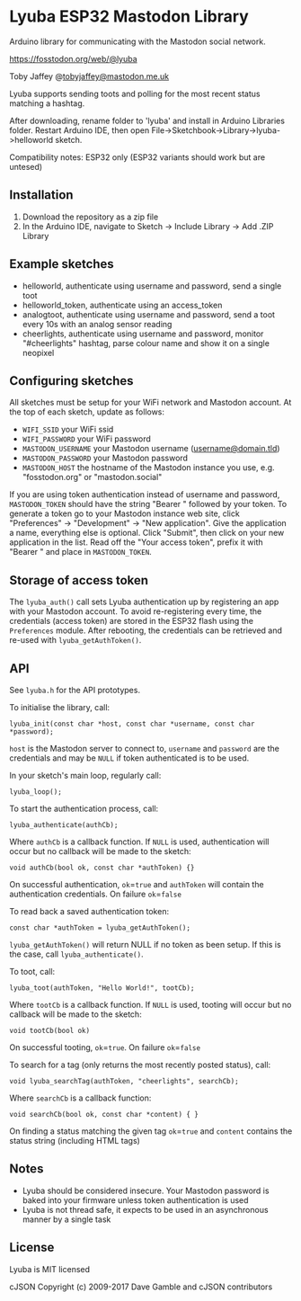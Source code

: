 # Lyuba ESP32 Mastodon Library

Arduino library for communicating with the Mastodon social network.

https://fosstodon.org/web/@lyuba

Toby Jaffey @tobyjaffey@mastodon.me.uk

Lyuba supports sending toots and polling for the most recent status matching a hashtag.

After downloading, rename folder to 'lyuba' and install in Arduino Libraries folder. Restart Arduino IDE, then open File->Sketchbook->Library->lyuba->helloworld sketch.

Compatibility notes: ESP32 only (ESP32 variants should work but are untesed)

## Installation

 1. Download the repository as a zip file
 2. In the Arduino IDE, navigate to Sketch -> Include Library -> Add .ZIP Library

## Example sketches

 - helloworld, authenticate using username and password, send a single toot
 - helloworld_token, authenticate using an access_token
 - analogtoot, authenticate using username and password, send a toot every 10s with an analog sensor reading
 - cheerlights, authenticate using username and password, monitor "#cheerlights" hashtag, parse colour name and show it on a single neopixel

## Configuring sketches

All sketches must be setup for your WiFi network and Mastodon account. At the top of each sketch, update as follows:

 - `WIFI_SSID` your WiFi ssid
 - `WIFI_PASSWORD` your WiFi password
 - `MASTODON_USERNAME` your Mastodon username (username@domain.tld)
 - `MASTODON_PASSWORD` your Mastodon password
 - `MASTODON_HOST` the hostname of the Mastodon instance you use, e.g. "fosstodon.org" or "mastodon.social"

If you are using token authentication instead of username and password, `MASTODON_TOKEN` should have the string "Bearer " followed by your token. To generate a token go to your Mastodon instance web site, click "Preferences" -> "Development" -> "New application". Give the application a name, everything else is optional. Click "Submit", then click on your new application in the list. Read off the "Your access token", prefix it with "Bearer " and place in `MASTODON_TOKEN`.

## Storage of access token

The `lyuba_auth()` call sets Lyuba authentication up by registering an app with your Mastodon account. To avoid re-registering every time, the credentials (access token) are stored in the ESP32 flash using the `Preferences` module. After rebooting, the credentials can be retrieved and re-used with `lyuba_getAuthToken()`.

## API

See `lyuba.h` for the API prototypes.

To initialise the library, call:

    lyuba_init(const char *host, const char *username, const char *password);

`host` is the Mastodon server to connect to, `username` and `password` are the credentials and may be `NULL` if token authenticated is to be used.

In your sketch's main loop, regularly call:

    lyuba_loop();

To start the authentication process, call:

    lyuba_authenticate(authCb);

Where `authCb` is a callback function. If `NULL` is used, authentication will occur but no callback will be made to the sketch:

    void authCb(bool ok, const char *authToken) {}
   
On successful authentication, `ok`=`true` and `authToken` will contain the authentication credentials. On failure `ok`=`false`

To read back a saved authentication token:

    const char *authToken = lyuba_getAuthToken();

`lyuba_getAuthToken()` will return NULL if no token as been setup. If this is the case, call `lyuba_authenticate()`.

To toot, call:

    lyuba_toot(authToken, "Hello World!", tootCb);

Where `tootCb` is a callback function. If `NULL` is used, tooting will occur but no callback will be made to the sketch:

    void tootCb(bool ok)

On successful tooting, `ok`=`true`. On failure `ok`=`false`

To search for a tag (only returns the most recently posted status), call:

    void lyuba_searchTag(authToken, "cheerlights", searchCb);

Where `searchCb` is a callback function:

    void searchCb(bool ok, const char *content) { }

On finding a status matching the given tag `ok`=`true` and `content` contains the status string (including HTML tags)

## Notes

 - Lyuba should be considered insecure. Your Mastodon password is baked into your firmware unless token authentication is used
 - Lyuba is not thread safe, it expects to be used in an asynchronous manner by a single task

## License

Lyuba is MIT licensed

cJSON Copyright (c) 2009-2017 Dave Gamble and cJSON contributors

